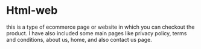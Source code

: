# Html-web
 this is a type of ecommerce page or website in which you can  checkout the product. I have also included some main pages like privacy policy, terms and conditions, about us, home, and also contact us page.
